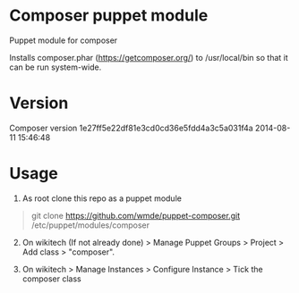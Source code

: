 # Composer puppet module

Puppet module for composer

Installs composer.phar (https://getcomposer.org/) to /usr/local/bin
so that it can be run system-wide.

# Version

Composer version 1e27ff5e22df81e3cd0cd36e5fdd4a3c5a031f4a 2014-08-11 15:46:48

# Usage

1. As root clone this repo as a puppet module
> git clone https://github.com/wmde/puppet-composer.git /etc/puppet/modules/composer

2. On wikitech (If not already done) > Manage Puppet Groups > Project > Add class > "composer".

3. On wikitech > Manage Instances > Configure Instance > Tick the composer class
